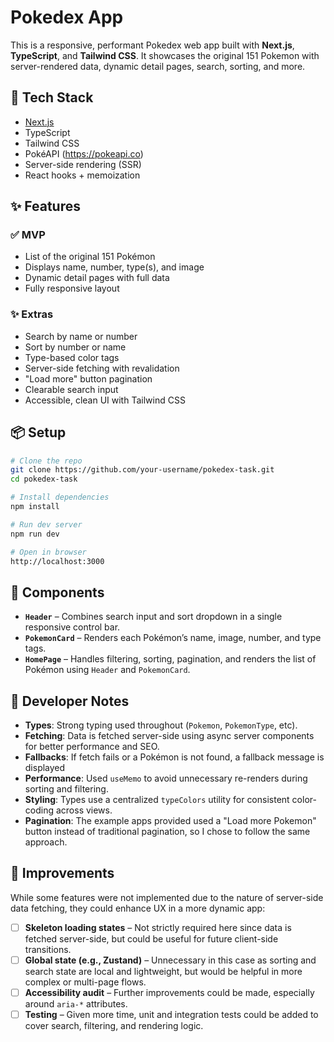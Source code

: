 # Pokedex App

This is a responsive, performant Pokedex web app built with **Next.js**, **TypeScript**, and **Tailwind CSS**. It showcases the original 151 Pokemon with server-rendered data, dynamic detail pages, search, sorting, and more.

## 🧱 Tech Stack

- [Next.js](https://nextjs.org/docs/app)
- TypeScript
- Tailwind CSS
- PokéAPI (https://pokeapi.co)
- Server-side rendering (SSR)
- React hooks + memoization

## ✨ Features

### ✅ MVP

- List of the original 151 Pokémon
- Displays name, number, type(s), and image
- Dynamic detail pages with full data
- Fully responsive layout

### ✨ Extras

- Search by name or number
- Sort by number or name
- Type-based color tags
- Server-side fetching with revalidation
- "Load more" button pagination
- Clearable search input
- Accessible, clean UI with Tailwind CSS

## 📦 Setup

```bash
# Clone the repo
git clone https://github.com/your-username/pokedex-task.git
cd pokedex-task

# Install dependencies
npm install

# Run dev server
npm run dev

# Open in browser
http://localhost:3000
```

## 🧩 Components

- **`Header`** – Combines search input and sort dropdown in a single responsive control bar.
- **`PokemonCard`** – Renders each Pokémon’s name, image, number, and type tags.
- **`HomePage`** – Handles filtering, sorting, pagination, and renders the list of Pokémon using `Header` and `PokemonCard`.

## 🧠 Developer Notes

- **Types**: Strong typing used throughout (`Pokemon`, `PokemonType`, etc).
- **Fetching**: Data is fetched server-side using async server components for better performance and SEO.
- **Fallbacks**: If fetch fails or a Pokémon is not found, a fallback message is displayed
- **Performance**: Used `useMemo` to avoid unnecessary re-renders during sorting and filtering.
- **Styling**: Types use a centralized `typeColors` utility for consistent color-coding across views.
- **Pagination**: The example apps provided used a "Load more Pokemon" button instead of traditional pagination, so I chose to follow the same approach.

## 🧪 Improvements

While some features were not implemented due to the nature of server-side data fetching, they could enhance UX in a more dynamic app:

- [ ] **Skeleton loading states** – Not strictly required here since data is fetched server-side, but could be useful for future client-side transitions.
- [ ] **Global state (e.g., Zustand)** – Unnecessary in this case as sorting and search state are local and lightweight, but would be helpful in more complex or multi-page flows.
- [ ] **Accessibility audit** – Further improvements could be made, especially around `aria-*` attributes.
- [ ] **Testing** – Given more time, unit and integration tests could be added to cover search, filtering, and rendering logic.
